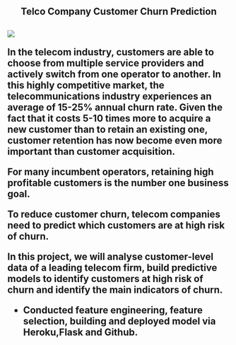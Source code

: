 <h2 align = 'center'> Telco Company Customer Churn Prediction <h2>

<img src='https://kranthi.me/wp-content/uploads/2020/04/Telecom_Churn_Prediction-e1587281300645.jpg' align='center'>
  
 
  <p>In the telecom industry, customers are able to choose from multiple service providers and actively switch from one operator to another. In this highly competitive market, the telecommunications industry experiences an average of 15-25% annual churn rate. Given the fact that it costs 5-10 times more to acquire a new customer than to retain an existing one, customer retention has now become even more important than customer acquisition.</p>

<p>For many incumbent operators, retaining high profitable customers is the number one business goal.</p>

To reduce customer churn, telecom companies need to predict which customers are at high risk of churn.

In this project, we will analyse customer-level data of a leading telecom firm, build predictive models to identify customers at high risk of churn and identify the main indicators of churn.

- Conducted feature engineering, feature selection, building and deployed model via Heroku,Flask and Github.




